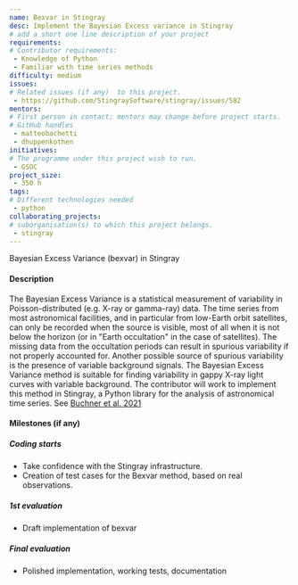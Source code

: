 ```yaml
---
name: Bexvar in Stingray
desc: Implement the Bayesian Excess variance in Stingray
# add a short one line description of your project
requirements:
# Contributor requirements:
 - Knowledge of Python
 - Familiar with time series methods
difficulty: medium
issues:
# Related issues (if any)  to this project.
 - https://github.com/StingraySoftware/stingray/issues/582
mentors:
# First person in contact; mentors may change before project starts.
# GitHub handles
 - matteobachetti
 - dhuppenkothen
initiatives:
# The programme under this project wish to run.
 - GSOC
project_size:
 - 350 h
tags:
# Different technologies needed
 - python
collaborating_projects:
# suborganisation(s) to which this project belongs.
 - stingray
---
```

Bayesian Excess Variance (bexvar) in Stingray

#### Description

The Bayesian Excess Variance is a statistical measurement of variability 
in Poisson-distributed (e.g. X-ray or gamma-ray) data.
The time series from most astronomical facilities, and in particular from 
low-Earth orbit satellites, can only be recorded when the source is visible, 
most of all when it is not below the horizon (or in "Earth occultation" in the 
case of satellites).
The missing data from the occultation periods can result in spurious variability
if not properly accounted for.
Another possible source of spurious variability is the presence of variable 
background signals.
The Bayesian Excess Variance method is suitable for finding variability in 
gappy X-ray light curves with variable background.
The contributor will work to implement this method in Stingray, a Python library
for the analysis of astronomical time series.
See [Buchner et al. 2021](https://arxiv.org/abs/2106.14529)

#### Milestones (if any)

##### Coding starts

* Take confidence with the Stingray infrastructure.
* Creation of test cases for the Bexvar method, based on real observations.

##### 1st evaluation

* Draft implementation of bexvar

##### Final evaluation

* Polished implementation, working tests, documentation
